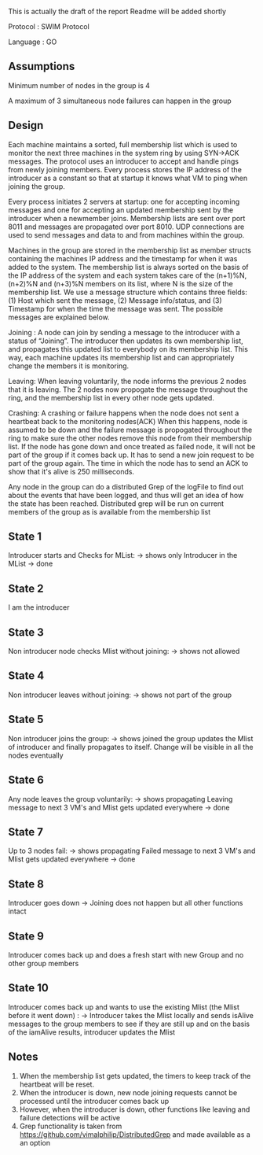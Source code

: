 This is actually the draft of the report Readme will be added shortly

Protocol : SWIM Protocol

Language : GO


Assumptions
-----------
Minimum number of nodes in the group is 4

A maximum of 3 simultaneous node failures can happen in the group

Design
------
Each machine maintains a sorted, full membership list which is used to monitor the next three
machines in the system ring by using SYN->ACK messages. The protocol uses an
introducer to accept and handle pings from newly joining members. Every process stores the IP
address of the introducer as a constant so that at startup it knows what VM to ping when
joining the group. 

Every process initiates 2 servers at startup: one for accepting incoming messages and one for accepting an 
updated membership sent by the introducer when a newmember joins.
Membership lists are sent over port 8011 and messages are propagated over port 8010.
UDP connections are used to send messages and data to and from machines within the group.

Machines in the group are stored in the membership list as member structs containing the machines IP
address and the timestamp for when it was added to the system. The membership list is always
sorted on the basis of the IP address of the system and each system takes care of the (n+1)%N, (n+2)%N
and (n+3)%N members on its list, where N is the size of the membership list.
We use a message structure which contains three fields: (1) Host which sent the message, (2) Message
info/status, and (3) Timestamp for when the time the message was sent. The possible messages
are explained below.

Joining : A node can join by sending a message to the introducer with a status of “Joining”. The
introducer then updates its own membership list, and propagates this updated list to
everybody on its membership list. This way, each machine updates its membership list and can
appropriately change the members it is monitoring.

Leaving: When leaving voluntarily, the node informs the previous 2 nodes that it is leaving. The 2 nodes 
now propogate the message throughout the ring, and the membership list in every other node gets updated.

Crashing: A crashing or failure happens when the node does not sent a heartbeat back to the monitoring nodes(ACK)
When this happens, node is assumed to be down and the failure message is propogated throughout the ring to make sure the 
other nodes remove this node from their membership list. If the node has gone down and once treated as failed node, 
it will not be part of the group if it comes back up. It has to send a new join request to be part of the group again.
The time in which the node has to send an ACK to show that it's alive is 250 milliseconds.

Any node in the group can do a distributed Grep of the logFile to find out about the events that have been logged,
and thus will get an idea of how the state has been reached. Distributed grep will be run on current members of the group 
as is available from the membership list


State 1
------
Introducer starts and Checks for MList: -> shows only Introducer in the MList -> done

State 2
------
I am the introducer 

State 3
------
Non introducer node checks Mlist without joining: -> shows not allowed 

State 4
------
Non introducer leaves without joining: -> shows not part of the group 

State 5
------
Non introducer joins the group: -> shows joined the group updates the Mlist of introducer and finally propagates to itself. Change will be visible in all the nodes 
eventually 

State 6	
------
Any node leaves the group voluntarily: -> shows propagating Leaving message to next 3 VM's and Mlist gets updated everywhere -> done

State 7
------
Up to 3 nodes fail: -> shows propagating Failed message to next 3 VM's and Mlist gets updated everywhere -> done

State 8
------
Introducer goes down -> Joining does not happen but all other functions intact

State 9
------
Introducer comes back up and does a fresh start with new Group and no other group members

State 10
-------
Introducer comes back up and wants to use the existing Mlist (the Mlist before it went down) : -> Introducer takes the Mlist locally and sends 
isAlive messages to the group members to see if they are still up and on the basis of the iamAlive results, introducer updates the Mlist

Notes
-----
1. When the membership list gets updated, the timers to keep track of the heartbeat will be reset.
2. When the introducer is down, new node joining requests cannot be processed until the introducer comes back up
3. However, when the introducer is down, other functions like leaving and failure detections will be active
4. Grep functionality is taken from https://github.com/vimalphilip/DistributedGrep and made available as a an option





